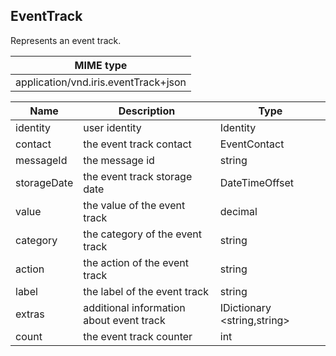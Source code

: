 ## EventTrack

Represents an event track.

| MIME type                                 |
|-------------------------------------------|
| application/vnd.iris.eventTrack+json |

| Name                     | Description                                    | Type                         |
|--------------------------|------------------------------------------------|------------------------------|
| identity                 | user identity                                  | Identity                     |
| contact                  | the event track contact                        | EventContact                 |
| messageId                | the message id                                 | string                       |
| storageDate              | the event track storage date                   | DateTimeOffset               |
| value                    | the value of the event track                   | decimal                      |
| category                 | the category of the event track                | string                       |
| action                   | the action of the event track                  | string                       |
| label                    | the label of the event track                   | string                       |
| extras                   | additional information about event track       | IDictionary \<string,string> |
| count                    | the event track counter                        | int                          |